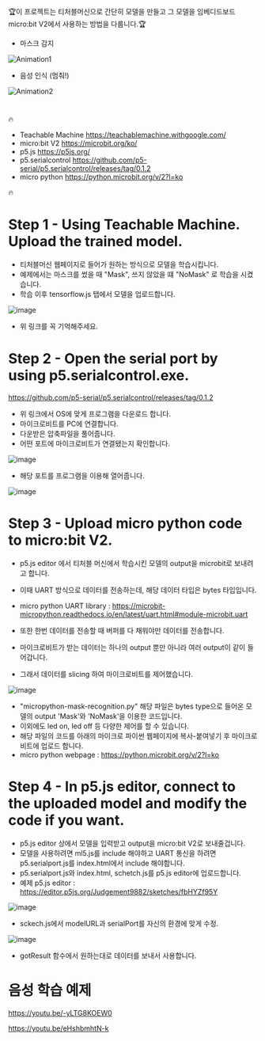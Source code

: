 🏆이 프로젝트는 티처블머신으로 간단히 모델을 만들고 그 모델을 임베디드보드 micro:bit V2에서 사용하는 방법을 다룹니다.🏆

- 마스크 감지


![Animation1](https://user-images.githubusercontent.com/79979086/157808573-fa8b7cd6-bcbb-4baf-9017-5d059115552c.gif)

- 음성 인식 (멈춰!)


![Animation2](https://user-images.githubusercontent.com/79979086/157809237-c87bfad5-12ca-4fd1-ab9b-ef7abd52b2f9.gif)



#
🔥 

- Teachable Machine https://teachablemachine.withgoogle.com/
- micro:bit V2 https://microbit.org/ko/
- p5.js https://p5js.org/
- p5.serialcontrol https://github.com/p5-serial/p5.serialcontrol/releases/tag/0.1.2
- micro python https://python.microbit.org/v/2?l=ko

🔥
#
# Step 1 - Using Teachable Machine. Upload the trained model.

- 티처블머신 웹페이지로 들어가 원하는 방식으로 모델을 학습시킵니다. 
- 예제에서는 마스크를 썼을 때 "Mask", 쓰지 않았을 떄 "NoMask" 로 학습을 시켰습니다.
- 학습 이후 tensorflow.js 탭에서 모델을 업로드합니다.

![image](https://user-images.githubusercontent.com/79979086/157226956-5a6c65d1-7ed6-43c2-a70e-b76adc70772d.png)

- 위 링크를 꼭 기억해주세요.

#
# Step 2 - Open the serial port by using p5.serialcontrol.exe.

https://github.com/p5-serial/p5.serialcontrol/releases/tag/0.1.2

- 위 링크에서 OS에 맞게 프로그램을 다운로드 합니다.
- 마이크로비트를 PC에 연결합니다.
- 다운받은 압축파일을 풀어줍니다.
- 어떤 포트에 마이크로비트가 연결됐는지 확인합니다.

![image](https://user-images.githubusercontent.com/79979086/157228873-9c4e79b8-229b-4f95-93d5-c6d10ec8158c.png)

- 해당 포트를 프로그램을 이용해 열어줍니다.

![image](https://user-images.githubusercontent.com/79979086/157228509-4fc245ff-3866-4f6c-bb0b-0acc62a4fcdf.png)

#
# Step 3 - Upload micro python code to micro:bit V2.

- p5.js editor 에서 티처블 머신에서 학습시킨 모델의 output을 microbit로 보내려고 합니다.
- 이때 UART 방식으로 데이터를 전송하는데, 해당 데이터 타입은 bytes 타입입니다.
- micro python UART library : https://microbit-micropython.readthedocs.io/en/latest/uart.html#module-microbit.uart

- 또한 한번 데이터를 전송할 때 버퍼를 다 채워야만 데이터를 전송합니다.
- 마이크로비트가 받는 데이터는 하나의 output 뿐만 아니라 여러 output이 같이 들어갑니다.
- 그래서 데이터를 slicing 하여 마이크로비트를 제어했습니다.

![image](https://user-images.githubusercontent.com/79979086/157785531-a61f0722-a8b4-413f-8a49-498b667c2d18.png)


- "micropython-mask-recognition.py" 해당 파일은 bytes type으로 들어온 모델의 output 'Mask'와 'NoMask'을 이용한 코드입니다. 
- 이외에도 led on, led off 등 다양한 제어를 할 수 있습니다.
- 해당 파일의 코드를 아래의 마이크로 파이썬 웹페이지에 복사-붙여넣기 후 마이크로비트에 업로드 합니다.
- micro python webpage : https://python.microbit.org/v/2?l=ko


#
# Step 4 - In p5.js editor, connect to the uploaded model and modify the code if you want.

- p5.js editor 상에서 모델을 입력받고 output을 micro:bit V2로 보내줄겁니다.
- 모델을 사용하려면 ml5.js를 include 해야하고 UART 통신을 하려면 p5.serialport.js를 index.html에서 include 해야합니다.
- p5.serialport.js와 index.html, schetch.js를 p5.js editor에 업로드합니다.
- 예제 p5.js editor : https://editor.p5js.org/Judgement9882/sketches/fbHYZf95Y

![image](https://user-images.githubusercontent.com/79979086/157806852-1086ae8e-dd4c-4869-8cda-6b2e09244ad5.png)

- sckech.js에서 modelURL과 serialPort를 자신의 환경에 맞게 수정.

![image](https://user-images.githubusercontent.com/79979086/157806974-04d5faed-35ad-4c92-9dbd-f48894476d86.png)

- gotResult 함수에서 원하는대로 데이터를 보내서 사용합니다.



# 음성 학습 예제
https://youtu.be/-yLTG8KOEW0


https://youtu.be/eHshbmhtN-k




